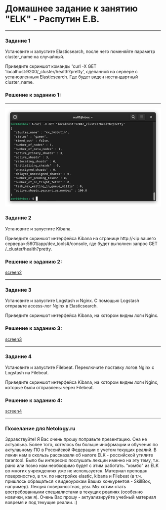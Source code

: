 # Домашнее задание к занятию "ELK" - Распутин Е.В.

---

### Задание 1

Установите и запустите Elasticsearch, после чего поменяйте параметр cluster_name на случайный.

Приведите скриншот команды 'curl -X GET 'localhost:9200/_cluster/health?pretty', сделанной на сервере с установленным Elasticsearch. Где будет виден нестандартный cluster_name.

### Решение к заданию 1:

---

![screen1](/img/hw-11-03-1.jpg)

### Задание 2

Установите и запустите Kibana.

Приведите скриншот интерфейса Kibana на странице http://<ip вашего сервера>:5601/app/dev_tools#/console, где будет выполнен запрос GET /_cluster/health?pretty.

### Решение к заданию 2:

[screen2](/img/hw-11-03-2.jpg)

---

### Задание 3

Установите и запустите Logstash и Nginx. С помощью Logstash отправьте access-лог Nginx в Elasticsearch.

Приведите скриншот интерфейса Kibana, на котором видны логи Nginx.

### Решение к заданию 3:

[screen3](/img/hw-11-03-3.jpg)

---

### Задание 4

Установите и запустите Filebeat. Переключите поставку логов Nginx с Logstash на Filebeat.

Приведите скриншот интерфейса Kibana, на котором видны логи Nginx, которые были отправлены через Filebeat.

### Решение к заданию 4:

[screen4](/img/hw-11-03-4.jpg)

---

### Пожелание для Netology.ru

Здравствуйте! Я Вас очень прошу поправьте презентацию. Она не актуальна. Более того, 
хотелось бы больше инофрмации и обучения по актулаьному ПО в Российской Федерации с 
учетом текущих реалий. В лекии нам в скользь рассказали об налоге ELK - российской 
утилите tarantool.  Было бы интересно послушать лекции именно на эту тему, т.к. 
рано или позно нам необходимо будет с этим работать. "комбо" из ELK во многих учреждениях
уже не используется. Материал преподан поверхностно, в т.ч. по настройке elastic, kibana  и 
Filebeat (в т.ч. пришлось обращаться к видеоурокам Ваших конкурентов - SkillBox,  например). 
Лекция поверхностная, увы. Мы хотим стать востребованными специалистами в текущих реалиях 
(особенно новички, как я). Очень Вас прошу - актуализируйте учебный материал вовремя и под 
текущие реалии. :)
